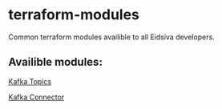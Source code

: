 # terraform-modules

Common terraform modules availible to all Eidsiva developers.

## Availible modules:

[Kafka Topics](kafka-topics/README.md)

[Kafka Connector](kafka-connector/README.md)
